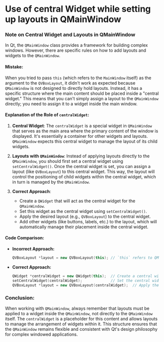 # Use of central Widget while setting up layouts in QMainWindow

### Note on Central Widget and Layouts in QMainWindow

In Qt, the `QMainWindow` class provides a framework for building complex windows. However, there are specific rules on how to add layouts and widgets to the `QMainWindow`.

#### Mistake: 
When you tried to pass `this` (which refers to the `MainWindow` itself) as the argument to the `QVBoxLayout`, it didn't work as expected because `QMainWindow` is not designed to directly hold layouts. Instead, it has a specific structure where the main content should be placed inside a "central widget." This means that you can't simply assign a layout to the `QMainWindow` directly; you need to assign it to a widget inside the main window.

#### Explanation of the Role of `centralWidget`:

1. **Central Widget**: 
   The `centralWidget` is a special widget in `QMainWindow` that serves as the main area where the primary content of the window is displayed. It's essentially a container for other widgets and layouts. `QMainWindow` expects this central widget to manage the layout of its child widgets.

2. **Layouts with `QMainWindow`**: 
   Instead of applying layouts directly to the `QMainWindow`, you should first set a central widget using `setCentralWidget()`. Once the central widget is set, you can assign a layout (like `QVBoxLayout`) to this central widget. This way, the layout will control the positioning of child widgets within the central widget, which in turn is managed by the `QMainWindow`.

3. **Correct Approach**:
   - Create a `QWidget` that will act as the central widget for the `QMainWindow`.
   - Set this widget as the central widget using `setCentralWidget()`.
   - Apply the desired layout (e.g., `QVBoxLayout`) to the central widget.
   - Add other widgets (like buttons, labels, etc.) to the layout, which will automatically manage their placement inside the central widget.

#### Code Comparison:

- **Incorrect Approach:**
  ```cpp
  QVBoxLayout *layout = new QVBoxLayout(this); // `this` refers to QMainWindow, which can't directly hold layouts
  ```

- **Correct Approach:**
  ```cpp
  QWidget *centralWidget = new QWidget(this);  // Create a central widget
  setCentralWidget(centralWidget);             // Set the central widget for the QMainWindow
  QVBoxLayout *layout = new QVBoxLayout(centralWidget);  // Apply the layout to the central widget
  ```

### Conclusion:
When working with `QMainWindow`, always remember that layouts must be applied to a widget inside the `QMainWindow`, not directly to the `QMainWindow` itself. The `centralWidget` is a placeholder for this content and allows layouts to manage the arrangement of widgets within it. This structure ensures that the `QMainWindow` remains flexible and consistent with Qt's design philosophy for complex windowed applications.
